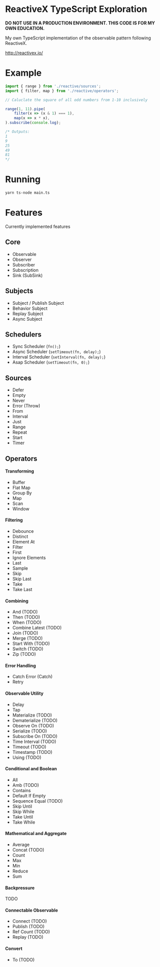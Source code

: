 # ReactiveX TypeScript Exploration

**DO NOT USE IN A PRODUCTION ENVIRONMENT. THIS CODE IS FOR MY OWN
EDUCATION.**

My own TypeScript implementation of the observable pattern following ReactiveX.

http://reactivex.io/

# Example

```typescript
import { range } from './reactive/sources';
import { filter, map } from './reactive/operators';

// Caluclate the square of all odd numbers from 1-10 inclusively

range(1, 11).pipe(
    filter(x => (x & 1) === 1),
    map(x => x * x),
).subscribe(console.log);

/* Outputs:
1
9
25
49
81
*/
```

# Running

```bash
yarn ts-node main.ts
```

# Features

Currently implemented features

## Core

- Observable
- Observer
- Subscriber
- Subscription
- Sink (SubSink)

## Subjects

- Subject / Publish Subject
- Behavior Subject
- Replay Subject
- Async Subject

## Schedulers

- Sync Scheduler (`fn();`)
- Async Scheduler (`setTimeout(fn, delay);`)
- Interval Scheduler (`setInterval(fn, delay);`)
- Asap Scheduler (`setTimeout(fn, 0);`)

## Sources

- Defer
- Empty
- Never
- Error (Throw)
- From
- Interval
- Just
- Range
- Repeat
- Start
- Timer

## Operators

#### Transforming
- Buffer
- Flat Map
- Group By
- Map
- Scan
- Window

#### Filtering
- Debounce
- Distinct
- Element At
- Filter
- First
- Ignore Elements
- Last
- Sample
- Skip
- Skip Last
- Take
- Take Last

#### Combining
- And (TODO)
- Then (TODO)
- When (TODO)
- Combine Latest (TODO)
- Join (TODO)
- Merge (TODO)
- Start With (TODO)
- Switch (TODO)
- Zip (TODO)

#### Error Handling
- Catch Error (Catch)
- Retry

#### Observable Utility
- Delay
- Tap
- Materialize (TODO)
- Dematerialize (TODO)
- Observe On (TODO)
- Serialize (TODO)
- Subscribe On (TODO)
- Time Interval (TODO)
- Timeout (TODO)
- Timestamp (TODO)
- Using (TODO)

#### Conditional and Boolean
- All
- Amb (TODO)
- Contains
- Default If Empty
- Sequence Equal (TODO)
- Skip Until
- Skip While
- Take Until
- Take While

#### Mathematical and Aggregate
- Average
- Concat (TODO)
- Count
- Max
- Min
- Reduce
- Sum

#### Backpressure
TODO

#### Connectable Observable
- Connect (TODO)
- Publish (TODO)
- Ref Count (TODO)
- Replay (TODO)

#### Convert
- To (TODO)
